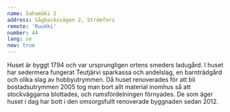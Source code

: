```yaml
---
name: Sahamäki 2
address: Sågbacksvägen 2, Strömfors
remote: 'Ruukki'
number: 44
lang: se
new: true
---
```

Huset är byggt 1794 och var ursprungligen ortens smeders ladugård. I huset har sedermera fungerat Teutjärvi sparkassa och andelslag, en barnträdgård och olika slag av hobbyutrymmen. Då huset renoverades för att bli bostadsutrymmen 2005 tog man bort allt material inomhus så att stockväggarna blottades, och rumsfördelningen förnyades. De som äger huset i dag har bott i den omsorgsfullt renoverade byggnaden sedan 2012.
